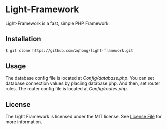 # Light-Framework
Light-Framework is a fast, simple PHP Framework.

## Installation
```bash
$ git clone https://github.com/zqhong/light-framework.git
```

## Usage
The database config file is located at *Config/database.php*. You can set database connection values by placiing database.php.
And then, set router rules. The router config file is located at *Config/routes.php*.

## License
The Light Framework is licensed under the MIT license. See [License File](LICENSE.md) for more information.
